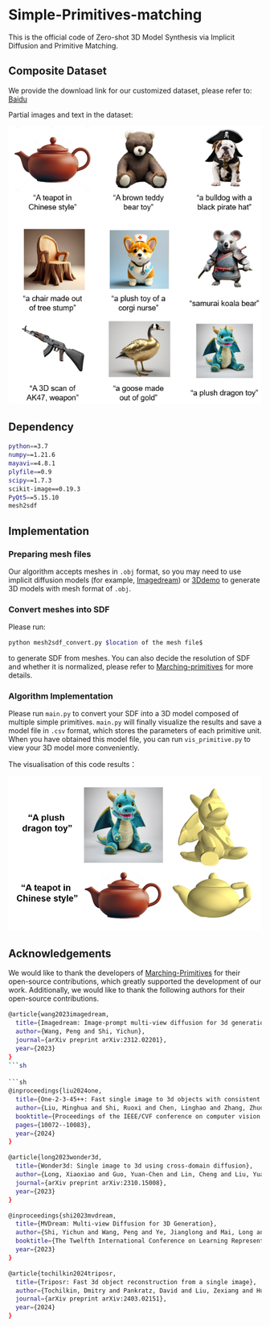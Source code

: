 # Simple-Primitives-matching
This is the official code of Zero-shot 3D Model Synthesis via Implicit Diffusion and Primitive Matching.

## Composite Dataset
We provide the download link for our customized dataset, please refer to: [Baidu](https://pan.baidu.com/s/1mLVURfCBo7P3FUALvdeVOQ?pwd=fjxn)

Partial images and text in the dataset:

![image](https://github.com/lym930/Simple-Primitives-matching/blob/main/data/synthetic_dataset/synthetic_dataset.png)

## Dependency
  ```sh
  python==3.7
  numpy==1.21.6
  mayavi==4.8.1
  plyfile==0.9
  scipy==1.7.3
  scikit-image==0.19.3
  PyQt5==5.15.10
  mesh2sdf
  ```
## Implementation
### Preparing mesh files
Our algorithm accepts meshes in `.obj` format, so you may need to use implicit diffusion models (for example, [Imagedream](https://github.com/bytedance/ImageDream)) or [3Ddemo](https://www.tripo3d.ai/) to generate 3D models with mesh format of `.obj`.

### Convert meshes into SDF
Please run: 

```sh
python mesh2sdf_convert.py $location of the mesh file$
```

to generate SDF from meshes. You can also decide the resolution of SDF and whether it is normalized, please refer to [Marching-primitives](https://github.com/FisherYuuri/Marching-Primitives-Python/tree/main) for more details.

### Algorithm Implementation
Please run `main.py` to convert your SDF into a 3D model composed of multiple simple primitives. `main.py` will finally visualize the results and save a model file in `.csv` format, which stores the parameters of each primitive unit. When you have obtained this model file, you can run `vis_primitive.py` to view your 3D model more conveniently.

The visualisation of this code results：

![image](https://github.com/lym930/Simple-Primitives-matching/blob/main/data/result.png)
  
## Acknowledgements
We would like to thank the developers of [Marching-Primitives](https://github.com/ChirikjianLab/Marching-Primitives) for their open-source contributions, which greatly supported the development of our work. Additionally, we would like to thank the following authors for their open-source contributions.

```sh
@article{wang2023imagedream,
  title={Imagedream: Image-prompt multi-view diffusion for 3d generation},
  author={Wang, Peng and Shi, Yichun},
  journal={arXiv preprint arXiv:2312.02201},
  year={2023}
}
```sh

```sh
@inproceedings{liu2024one,
  title={One-2-3-45++: Fast single image to 3d objects with consistent multi-view generation and 3d diffusion},
  author={Liu, Minghua and Shi, Ruoxi and Chen, Linghao and Zhang, Zhuoyang and Xu, Chao and Wei, Xinyue and Chen, Hansheng and Zeng, Chong and Gu, Jiayuan and Su, Hao},
  booktitle={Proceedings of the IEEE/CVF conference on computer vision and pattern recognition},
  pages={10072--10083},
  year={2024}
}
```

```sh
@article{long2023wonder3d,
  title={Wonder3d: Single image to 3d using cross-domain diffusion},
  author={Long, Xiaoxiao and Guo, Yuan-Chen and Lin, Cheng and Liu, Yuan and Dou, Zhiyang and Liu, Lingjie and Ma, Yuexin and Zhang, Song-Hai and Habermann, Marc and Theobalt, Christian and others},
  journal={arXiv preprint arXiv:2310.15008},
  year={2023}
}
```

```sh
@inproceedings{shi2023mvdream,
  title={MVDream: Multi-view Diffusion for 3D Generation},
  author={Shi, Yichun and Wang, Peng and Ye, Jianglong and Mai, Long and Li, Kejie and Yang, Xiao},
  booktitle={The Twelfth International Conference on Learning Representations},
  year={2023}
}
```

```sh
@article{tochilkin2024triposr,
  title={Triposr: Fast 3d object reconstruction from a single image},
  author={Tochilkin, Dmitry and Pankratz, David and Liu, Zexiang and Huang, Zixuan and Letts, Adam and Li, Yangguang and Liang, Ding and Laforte, Christian and Jampani, Varun and Cao, Yan-Pei},
  journal={arXiv preprint arXiv:2403.02151},
  year={2024}
}
```
